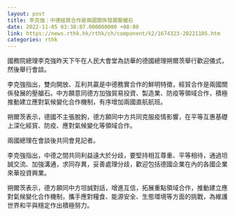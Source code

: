 ```yaml
---
layout: post
title: 李克強：中德經貿合作是兩國關係發展壓艙石
date: 2022-11-05 03:38:07.000000000 +08:00
link: https://news.rthk.hk/rthk/ch/component/k2/1674323-20221105.htm
categories: rthk
---
```


國務院總理李克強昨天下午在人民大會堂為訪華的德國總理朔爾茨舉行歡迎儀式，然後舉行會談。

李克強指出，雙向開放、互利共贏是中德務實合作的鮮明特徵，經貿合作是兩國關係發展的壓艙石。中方願意同德方加強貿易投資、製造業、防疫等領域合作，積極推動建立應對氣候變化合作機制，有序增加兩國直航航班。

朔爾茨表示，德國不主張脫鉤，德方願同中方共同克服疫情影響，在平等互惠基礎上深化經貿、防疫、應對氣候變化等領域合作。

兩國總理在會談後共同會見記者。

李克強指出，中德之間共同利益遠大於分歧，要堅持相互尊重、平等相待，通過坦誠交流、加強溝通，求同存異，妥善處理分歧，歡迎包括德國企業在內的各國企業來華投資興業。

朔爾茨表示，德方願同中方坦誠對話，增進互信，拓展重點領域合作，推動建立應對氣候變化合作機制，攜手應對糧食、能源安全、生態環境等方面的挑戰，為維護世界和平與穩定作出積極努力。
